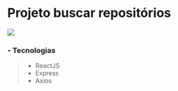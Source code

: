 # Projeto buscar repositórios

![](https://media2.giphy.com/media/d26BcXqUFZt03lnBe7/giphy.gif)


### - Tecnologias

> - ReactJS<br/>
> - Express<br/>
> - Axios<br/>
